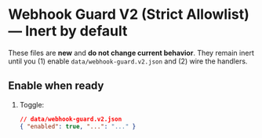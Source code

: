 # Webhook Guard V2 (Strict Allowlist) — Inert by default

These files are **new** and **do not change current behavior**.
They remain inert until you (1) enable `data/webhook-guard.v2.json` and (2) wire the handlers.

## Enable when ready

1. Toggle:
   ```json
   // data/webhook-guard.v2.json
   { "enabled": true, "...": "..." }
